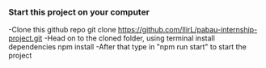 ### Start this project on your computer
-Clone this github repo
  git clone https://github.com/IlirL/pabau-internship-project.git
-Head on to the cloned folder, using terminal install dependencies
  npm install
-After that type in "npm run start" to start the project
